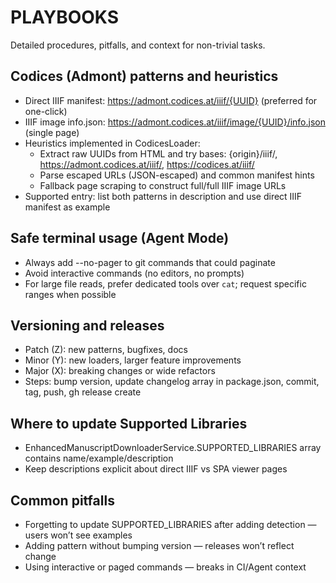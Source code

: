 # PLAYBOOKS

Detailed procedures, pitfalls, and context for non-trivial tasks.

## Codices (Admont) patterns and heuristics
- Direct IIIF manifest: https://admont.codices.at/iiif/{UUID} (preferred for one-click)
- IIIF image info.json: https://admont.codices.at/iiif/image/{UUID}/info.json (single page)
- Heuristics implemented in CodicesLoader:
  - Extract raw UUIDs from HTML and try bases: {origin}/iiif/, https://admont.codices.at/iiif/, https://codices.at/iiif/
  - Parse escaped URLs (JSON-escaped) and common manifest hints
  - Fallback page scraping to construct full/full IIIF image URLs
- Supported entry: list both patterns in description and use direct IIIF manifest as example

## Safe terminal usage (Agent Mode)
- Always add --no-pager to git commands that could paginate
- Avoid interactive commands (no editors, no prompts)
- For large file reads, prefer dedicated tools over `cat`; request specific ranges when possible

## Versioning and releases
- Patch (Z): new patterns, bugfixes, docs
- Minor (Y): new loaders, larger feature improvements
- Major (X): breaking changes or wide refactors
- Steps: bump version, update changelog array in package.json, commit, tag, push, gh release create

## Where to update Supported Libraries
- EnhancedManuscriptDownloaderService.SUPPORTED_LIBRARIES array contains name/example/description
- Keep descriptions explicit about direct IIIF vs SPA viewer pages

## Common pitfalls
- Forgetting to update SUPPORTED_LIBRARIES after adding detection — users won’t see examples
- Adding pattern without bumping version — releases won’t reflect change
- Using interactive or paged commands — breaks in CI/Agent context

